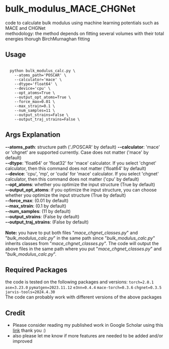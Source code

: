 # bulk_modulus_MACE_CHGNet
code to calculate bulk modulus using machine learning potentials such as MACE and CHGNet</br>
methodology: the method depends on fitting several volumes with their total energies thorugh BirchMurnaghan fitting

## Usage
<code>
  python bulk_modulus_calc.py \
	--atoms_path='POSCAR' \
	--calculator='mace' \
	--dtype='float64' \
	--device='cpu' \
	--opt_atoms=True \
	--output_opt_atoms=True \
	--force_max=0.01 \
	--max_strain=0.1 \
	--num_samples=11 \
	--output_strains=False \
	--output_traj_strains=False \
</code>

## Args Explanation
**--atoms_path**: structure path ('./POSCAR' by default)
**--calculator**: 'mace' or 'chgnet' are supported currently. Case does not matter ('mace' by default) \
**--dtype**: 'float64' or 'float32' for 'mace' calculator. If you select 'chgnet' calculator, then this command does not matter ('float64' by default) \
**--device**: 'cpu', 'mp', or 'cuda' for 'mace' calculator. If you select 'chgnet' calculator, then this command does not matter ('cpu' by default) \
**--opt_atoms**: whether you optimize the input structure (True by default) \
**--output_opt_atoms**: if you optimize the input structure, you can choose whether you optimize the input structure (True by default) \
**--force_max**: (0.01 by default) \
**--max_strain**: (0.1 by default) \
**--num_samples**: (11 by default) \
**--output_strains**: (False by default) \
**--output_traj_strains**: (False by default) \
</br>
**Note:** you have to put both files "*mace_chgnet_classes.py*" and "*bulk_modulus_calc.py*" in the same path since "*bulk_modulus_calc.py*" inherits classes from "*mace_chgnet_classes.py*". The code will output the above files in the same path where you put "*mace_chgnet_classes.py*" and "*bulk_modulus_calc.py*".

## Required Packages
the code is tested on the following packages and versions:
<code>torch=2.0.1</code>
<code>ase=3.23.0</code>
<code>pymatgen=2023.11.12</code>
<code>e3nn=0.4.4</code>
<code>mace-torch=0.3.6</code>
<code>chgnet=0.3.5</code>
<code>jarvis-tools=2024.4.30</code>
</br>The code can probably work with different versions of the above packages

## Credit
* Please consider reading my published work in Google Scholar using this [link](https://scholar.google.com/citations?user=5tkWy4AAAAAJ&hl=en&oi=ao) thank you :)
* also please let me know if more features are needed to be added and/or improved 

